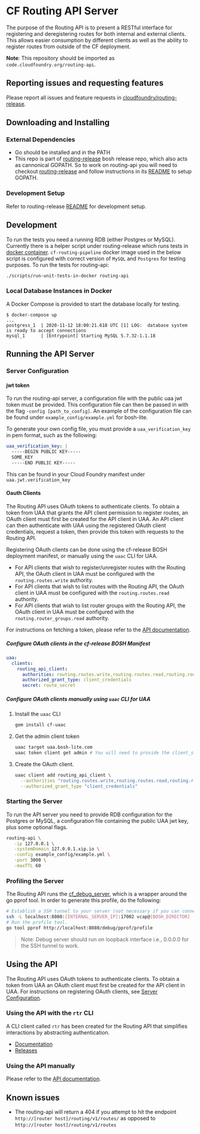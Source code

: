 # CF Routing API Server

The purpose of the Routing API is to present a RESTful interface for registering
and deregistering routes for both internal and external clients. This allows
easier consumption by different clients as well as the ability to register
routes from outside of the CF deployment.

**Note**: This repository should be imported as `code.cloudfoundry.org/routing-api`.

## Reporting issues and requesting features

Please report all issues and feature requests in [cloudfoundry/routing-release](https://github.com/cloudfoundry/routing-release).

## Downloading and Installing

### External Dependencies

- Go should be installed and in the PATH
- This repo is part of
  [routing-release](https://github.com/cloudfoundry/routing-release) bosh
  release repo, which also acts as cannonical GOPATH. So to work on routing-api
  you will need to checkout
  [routing-release](https://github.com/cloudfoundry/routing-release) and follow
  instructions in its
  [README](https://github.com/cloudfoundry/routing-release/blob/develop/README.md#developer-workflow)
  to setup GOPATH.


### Development Setup

Refer to routing-release
[README](https://github.com/cloudfoundry/routing-release/blob/develop/README.md#developer-workflow)
for development setup.

## Development

To run the tests you need a running RDB (either Postgres or MySQL). Currently
there is a helper script under routing-release which runs tests in [docker
container](https://github.com/cloudfoundry/routing-release/blob/develop/scripts/run-unit-tests-in-docker).
`cf-routing-pipeline` docker image used in the below script is configured with
correct version of `MySQL` and `Postgres` for testing purposes. To run the tests
for routing-api:

```sh
./scripts/run-unit-tests-in-docker routing-api
```

### Local Database Instances in Docker
A Docker Compose is provided to start the database locally for testing.
```console
$ docker-compose up
...
postgress_1  | 2020-11-12 18:00:21.618 UTC [1] LOG:  database system is ready to accept connections
mysql_1      | [Entrypoint] Starting MySQL 5.7.32-1.1.18
```

## Running the API Server

### Server Configuration

#### jwt token

To run the routing-api server, a configuration file with the public uaa jwt token must be provided.
This configuration file can then be passed in with the flag `-config [path_to_config]`.
An example of the configuration file can be found under `example_config/example.yml` for bosh-lite.

To generate your own config file, you must provide a `uaa_verification_key` in
pem format, such as the following:

```yaml
uaa_verification_key: |
  -----BEGIN PUBLIC KEY-----
  SOME_KEY
  -----END PUBLIC KEY-----
```

This can be found in your Cloud Foundry manifest under `uaa.jwt.verification_key`

#### Oauth Clients

The Routing API uses OAuth tokens to authenticate clients. To obtain a token
from UAA that grants the API client permission to register routes, an OAuth
client must first be created for the API client in UAA. An API client can then
authenticate with UAA using the registered OAuth client credentials, request a
token, then provide this token with requests to the Routing API.

Registering OAuth clients can be done using the cf-release BOSH deployment
manifest, or manually using the `uaac` CLI for UAA.

- For API clients that wish to register/unregister routes with the Routing API,
  the OAuth client in UAA must be configured with the `routing.routes.write`
  authority.
- For API clients that wish to list routes with the Routing API, the OAuth
  client in UAA must be configured with the `routing.routes.read` authority.
- For API clients that wish to list router groups with the Routing API, the
  OAuth client in UAA must be configured with the `routing.router_groups.read`
  authority.

For instructions on fetching a token, please refer to the [API
documentation](docs/api_docs.md).

##### Configure OAuth clients in the cf-release BOSH Manifest

```yaml
uaa:
  clients:
    routing_api_client:
      authorities: routing.routes.write,routing.routes.read,routing.router_groups.read
      authorized_grant_type: client_credentials
      secret: route_secret
```

##### Configure OAuth clients manually using `uaac` CLI for UAA

1. Install the `uaac` CLI

   ```bash
   gem install cf-uaac
   ```

2. Get the admin client token

   ```bash
   uaac target uaa.bosh-lite.com
   uaac token client get admin # You will need to provide the client_secret, found in your CF manifest.
   ```

3. Create the OAuth client.

   ```bash
   uaac client add routing_api_client \
     --authorities "routing.routes.write,routing.routes.read,routing.router_groups.read" \
     --authorized_grant_type "client_credentials"
   ```

### Starting the Server

To run the API server you need to provide RDB configuration for the Postgres or
MySQL, a configuration file containing the public UAA jwt key, plus some
optional flags.

```bash
routing-api \
   -ip 127.0.0.1 \
   -systemDomain 127.0.0.1.xip.io \
   -config example_config/example.yml \
   -port 3000 \
   -maxTTL 60
```


### Profiling the Server

The Routing API runs the
[cf_debug_server](https://github.com/cloudfoundry/debugserver), which is a
wrapper around the go pprof tool. In order to generate this profile, do the
following:

```bash
# Establish a SSH tunnel to your server (not necessary if you can connect directly)
ssh -L localhost:8080:[INTERNAL_SERVER_IP]:17002 vcap@[BOSH_DIRECTOR]
# Run the profile tool.
go tool pprof http://localhost:8080/debug/pprof/profile
```

> Note: Debug server should run on loopback interface i.e., 0.0.0.0 for the SSH
> tunnel to work.

## Using the API

The Routing API uses OAuth tokens to authenticate clients. To obtain a token
from UAA an OAuth client must first be created for the API client in UAA. For
instructions on registering OAuth clients, see [Server
Configuration](#oauth-clients).

### Using the API with the `rtr` CLI

A CLI client called `rtr` has been created for the Routing API that simplifies
interactions by abstracting authentication.

- [Documentation](https://github.com/cloudfoundry/routing-api-cli)
- [Releases](https://github.com/cloudfoundry/routing-api-cli/releases)

### Using the API manually

Please refer to the [API documentation](docs/api_docs.md).

## Known issues

+ The routing-api will return a 404 if you attempt to hit the endpoint
  `http://[router host]/routing/v1/routes/` as opposed to `http://[router
  host]/routing/v1/routes`
